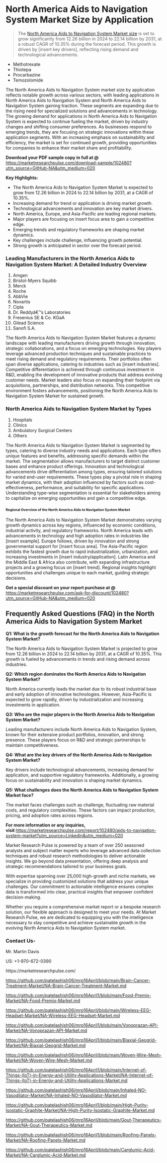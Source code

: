 <h1>North America Aids to Navigation System Market&nbsp;Size by Application</h1><blockquote><p>The <a href="https://marketresearchpulse.com/download-sample/102480?utm_source=GitHub-NA&amp;utm_medium=020">North America Aids to Navigation System Market size</a> is set to grow significantly from 12.26 billion in 2024 to 22.14 billion by 2031, at a robust CAGR of 10.35% during the forecast period. This growth is driven by [insert key drivers], reflecting rising demand and technological advancements.</p></blockquote><ul><li>Methotrexate<li> Thiotepa<li> Procarbazine<li> Temozolomide</li></ul><p>The North America Aids to Navigation System market size by application reflects notable growth across various sectors, with leading applications in North America Aids to Navigation System and North America Aids to Navigation System gaining traction. These segments are expanding due to the rising need for specialized solutions and advancements in technology. The growing demand for applications in North America Aids to Navigation System is expected to continue fueling the market, driven by industry changes and shifting consumer preferences. As businesses respond to emerging trends, they are focusing on strategic innovations within these application segments. With an increasing emphasis on sustainability and efficiency, the market is set for continued growth, providing opportunities for companies to enhance their market share and profitability.</p><p><strong>Download your PDF sample copy in full at @ </strong><a href="https://marketresearchpulse.com/download-sample/102480?utm_source=GitHub-NA&amp;utm_medium=020">https://marketresearchpulse.com/download-sample/102480?utm_source=GitHub-NA&amp;utm_medium=020</a></p><p><strong>Key Highlights: </strong></p><ul><li>The North America Aids to Navigation System Market is expected to grow from 12.26 billion in 2024 to 22.14 billion by 2031, at a CAGR of 10.35%.</li><li>Increasing demand for trend or application is driving market growth.</li><li>Technological advancements and innovation are key market drivers.</li><li>North America, Europe, and Asia-Pacific are leading regional markets.</li><li>Major players are focusing on insert focus area to gain a competitive edge.</li><li>Emerging trends and regulatory frameworks are shaping market dynamics.</li><li>Key challenges include challenge, influencing growth potential.</li><li>Strong growth is anticipated in sector over the forecast period.</li></ul><h3>Leading Manufacturers in the North America Aids to Navigation System Market: A Detailed Industry Overview</h3><ol><li>Amgen</li><li>Bristol-Myers Squibb</li><li>Merck</li><li>Roche</li><li>AbbVie</li><li>Novartis</li><li>Cipla</li><li>Dr. Reddyâ€™s Laboratories</li><li>Fresenius SE & Co. KGaA</li><li>Gilead Science</li><li>Sanofi S.A.</li></ol><div class="flex max-w-full flex-col flex-grow"><div class="min-h-8 text-message flex w-full flex-col items-end gap-2 whitespace-normal break-words [.text-message+&amp;]:mt-5" dir="auto" data-message-author-role="assistant" data-message-id="fd8432e4-4910-450d-b182-61b7bfb0a01f" data-message-model-slug="gpt-4o"><div class="flex w-full flex-col gap-1 empty:hidden first:pt-[3px]"><div class="markdown prose w-full break-words dark:prose-invert light"><p>The North America Aids to Navigation System Market features a dynamic landscape with leading manufacturers driving growth through innovation, strategic collaborations, and a focus on emerging technologies. Key players leverage advanced production techniques and sustainable practices to meet rising demand and regulatory requirements. Their portfolios often span diverse applications, catering to industries such as [insert industries]. Competitive differentiation is achieved through continuous investment in R&amp;D, enabling the development of innovative products that address evolving customer needs. Market leaders also focus on expanding their footprint via acquisitions, partnerships, and distribution networks. This competitive environment fosters advancements, positioning the North America Aids to Navigation System Market for sustained growth.</p></div></div></div></div><h3>North America Aids to Navigation System Market by Types</h3><ol><li>Hospitals<li> Clinics<li> Ambulatory Surgical Centers<li> Others</li></ol><div class="flex max-w-full flex-col flex-grow"><div class="min-h-8 text-message flex w-full flex-col items-end gap-2 whitespace-normal break-words [.text-message+&amp;]:mt-5" dir="auto" data-message-author-role="assistant" data-message-id="084470be-0bb7-4664-bddf-5156b4f41249" data-message-model-slug="gpt-4o-mini"><div class="flex w-full flex-col gap-1 empty:hidden first:pt-[3px]"><div class="markdown prose w-full break-words dark:prose-invert light"><p>The North America Aids to Navigation System Market is segmented by types, catering to diverse industry needs and applications. Each type offers unique features and benefits, addressing specific demands within the market. The segmentation allows manufacturers to target distinct customer bases and enhance product offerings. Innovation and technological advancements drive differentiation among types, ensuring tailored solutions for varied end-user requirements. These types play a pivotal role in shaping market dynamics, with their adoption influenced by factors such as cost-effectiveness, performance, and suitability for specific applications. Understanding type-wise segmentation is essential for stakeholders aiming to capitalize on emerging opportunities and gain a competitive edge.</p></div></div></div></div><h3><span style="font-size: 11px;">Regional Overview of the North America Aids to Navigation System Market</span></h3><div class="flex max-w-full flex-col flex-grow"><div class="min-h-8 text-message flex w-full flex-col items-end gap-2 whitespace-normal break-words [.text-message+&amp;]:mt-5" dir="auto" data-message-author-role="assistant" data-message-id="e9038762-ce64-4e30-91c9-9bd413514231" data-message-model-slug="gpt-4o-mini"><div class="flex w-full flex-col gap-1 empty:hidden first:pt-[3px]"><div class="markdown prose w-full break-words dark:prose-invert light"><p>The North America Aids to Navigation System Market demonstrates varying growth dynamics across key regions, influenced by economic conditions, industrial activity, and regulatory frameworks. North America leads with advancements in technology and high adoption rates in industries like [insert example]. Europe follows, driven by innovation and strong governmental support for [insert focus area]. The Asia-Pacific region exhibits the fastest growth due to rapid industrialization, urbanization, and increasing investments in [insert industry/application]. Latin America and the Middle East &amp; Africa also contribute, with expanding infrastructure projects and a growing focus on [insert trend]. Regional insights highlight opportunities and challenges unique to each market, guiding strategic decisions.</p></div></div></div></div><p><strong>Get a special discount on your report purchase at @ </strong><a href="https://marketresearchpulse.com/ask-for-discount/102480?utm_source=GitHub-NA&amp;utm_medium=020">https://marketresearchpulse.com/ask-for-discount/102480?utm_source=GitHub-NA&amp;utm_medium=020</a></p><h2>Frequently Asked Questions (FAQ) in the North America Aids to Navigation System Market</h2><p><strong>Q1: What is the growth forecast for the North America Aids to Navigation System Market?</strong></p><p>The North America Aids to Navigation System Market is projected to grow from 12.26 billion in 2024 to 22.14 billion by 2031, at a CAGR of 10.35%. This growth is fueled by advancements in trends and rising demand across industries.</p><p><strong>Q2: Which region dominates the North America Aids to Navigation System Market?</strong></p><p>North America currently leads the market due to its robust industrial base and early adoption of innovative technologies. However, Asia-Pacific is expected to grow rapidly, driven by industrialization and increasing investments in application.</p><p><strong>Q3: Who are the major players in the North America Aids to Navigation System Market?</strong></p><p>Leading manufacturers include North America Aids to Navigation System, known for their extensive product portfolios, innovation, and strong presence. These players focus on R&amp;D and strategic partnerships to maintain competitiveness.</p><p><strong>Q4: What are the key drivers of the North America Aids to Navigation System Market?</strong></p><p>Key drivers include technological advancements, increasing demand for application, and supportive regulatory frameworks. Additionally, a growing focus on sustainability and innovation is shaping market dynamics.</p><p><strong>Q5: What challenges does the North America Aids to Navigation System Market face?</strong></p><p>The market faces challenges such as challenge, fluctuating raw material costs, and regulatory complexities. These factors can impact production, pricing, and adoption rates across regions.</p><p><strong>For more information or any inquiries, visit&nbsp;</strong><a href="https://marketresearchpulse.com/report/102480/aids-to-navigation-system-market?utm_source=Linkedin&utm_medium=020">https://marketresearchpulse.com/report/102480/aids-to-navigation-system-market?utm_source=Linkedin&utm_medium=020</a></p><p>Market Research Pulse is powered by a team of over 250 seasoned analysts and subject matter experts who leverage advanced data collection techniques and robust research methodologies to deliver actionable insights. We go beyond data presentation, offering deep analysis and strategic recommendations tailored to your business goals.</p><p>With expertise spanning over 25,000 high-growth and niche markets, we specialize in providing customized solutions that address your unique challenges. Our commitment to actionable intelligence ensures complex data is transformed into clear, practical insights that empower confident decision-making.</p><p>Whether you require a comprehensive market report or a bespoke research solution, our flexible approach is designed to meet your needs. At Market Research Pulse, we are dedicated to equipping you with the intelligence necessary to stay competitive and achieve sustainable growth in the evolving North America Aids to Navigation System market.</p><h3><strong>Contact Us-</strong></h3><p>Mr. Martin Davis</p><p>US: +1-970-672-0390</p><p>https://marketresearchpulse.com/</p><p><a href="https://github.com/patelashish06/mrp16April/blob/main/Brain-Cancer-Treatment-Market/NA-Brain-Cancer-Treatment-Market.md">https://github.com/patelashish06/mrp16April/blob/main/Brain-Cancer-Treatment-Market/NA-Brain-Cancer-Treatment-Market.md</a></p><p><a href="https://github.com/patelashish06/mrp16April1/blob/main/Food-Premix-Market/NA-Food-Premix-Market.md">https://github.com/patelashish06/mrp16April1/blob/main/Food-Premix-Market/NA-Food-Premix-Market.md</a></p><p><a href="https://github.com/patelashish06/mrp16April/blob/main/Wireless-EEG-Headset-Market/NA-Wireless-EEG-Headset-Market.md">https://github.com/patelashish06/mrp16April/blob/main/Wireless-EEG-Headset-Market/NA-Wireless-EEG-Headset-Market.md</a></p><p><a href="https://github.com/patelashish06/mrp16April1/blob/main/Vonoprazan-API-Market/NA-Vonoprazan-API-Market.md">https://github.com/patelashish06/mrp16April1/blob/main/Vonoprazan-API-Market/NA-Vonoprazan-API-Market.md</a></p><p><a href="https://github.com/patelashish06/mrp16April1/blob/main/Biaxial-Geogrid-Market/NA-Biaxial-Geogrid-Market.md">https://github.com/patelashish06/mrp16April1/blob/main/Biaxial-Geogrid-Market/NA-Biaxial-Geogrid-Market.md</a></p><p><a href="https://github.com/patelashish06/mrp16April/blob/main/Woven-Wire-Mesh-Market/NA-Woven-Wire-Mesh-Market.md">https://github.com/patelashish06/mrp16April/blob/main/Woven-Wire-Mesh-Market/NA-Woven-Wire-Mesh-Market.md</a></p><p><a href="https://github.com/patelashish06/mrp16April1/blob/main/Internet-of-Things-(IoT)-in-Energy-and-Utility-Applications-Market/NA-Internet-of-Things-(IoT)-in-Energy-and-Utility-Applications-Market.md">https://github.com/patelashish06/mrp16April1/blob/main/Internet-of-Things-(IoT)-in-Energy-and-Utility-Applications-Market/NA-Internet-of-Things-(IoT)-in-Energy-and-Utility-Applications-Market.md</a></p><p><a href="https://github.com/patelashish06/mrp16April/blob/main/Inhaled-NO-Vasodilator-Market/NA-Inhaled-NO-Vasodilator-Market.md">https://github.com/patelashish06/mrp16April/blob/main/Inhaled-NO-Vasodilator-Market/NA-Inhaled-NO-Vasodilator-Market.md</a></p><p><a href="https://github.com/patelashish06/mrp16April1/blob/main/High-Purity-Isostatic-Graphite-Market/NA-High-Purity-Isostatic-Graphite-Market.md">https://github.com/patelashish06/mrp16April1/blob/main/High-Purity-Isostatic-Graphite-Market/NA-High-Purity-Isostatic-Graphite-Market.md</a></p><p><a href="https://github.com/patelashish06/mrp16April/blob/main/Gout-Therapeutics-Market/NA-Gout-Therapeutics-Market.md">https://github.com/patelashish06/mrp16April/blob/main/Gout-Therapeutics-Market/NA-Gout-Therapeutics-Market.md</a></p><p><a href="https://github.com/patelashish06/mrp16April1/blob/main/Roofing-Panels-Market/NA-Roofing-Panels-Market.md">https://github.com/patelashish06/mrp16April1/blob/main/Roofing-Panels-Market/NA-Roofing-Panels-Market.md</a></p><p><a href="https://github.com/patelashish06/mrp16April/blob/main/Carglumic-Acid-Market/NA-Carglumic-Acid-Market.md">https://github.com/patelashish06/mrp16April/blob/main/Carglumic-Acid-Market/NA-Carglumic-Acid-Market.md</a></p>